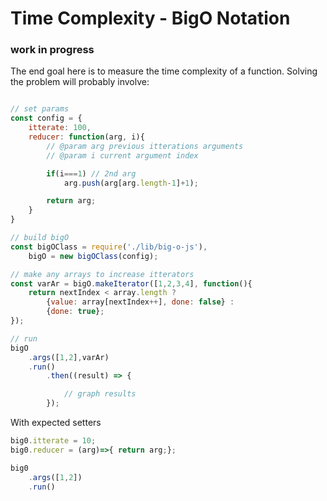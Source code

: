 # Time Complexity - BigO Notation

### work in progress

The end goal here is to measure the time complexity of a function. Solving the
problem will probably involve:

```javascript

// set params
const config = {
    itterate: 100,
    reducer: function(arg, i){
        // @param arg previous itterations arguments
        // @param i current argument index

        if(i===1) // 2nd arg
            arg.push(arg[arg.length-1]+1);

        return arg;
    }    
}

// build bigO
const bigOClass = require('./lib/big-o-js'),
    bigO = new bigOClass(config);

// make any arrays to increase itterators
const varAr = bigO.makeIterator([1,2,3,4], function(){
    return nextIndex < array.length ?
        {value: array[nextIndex++], done: false} :
        {done: true};
});

// run
bigO
    .args([1,2],varAr)
    .run()
        .then((result) => {

            // graph results
        });
```

With expected setters
```javascript
big0.itterate = 10;
big0.reducer = (arg)=>{ return arg;};

big0
    .args([1,2])
    .run()
```
